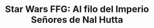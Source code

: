 ---
collection: rolLudoteca
title: 'Star Wars FFG: Al filo del Imperio Señores de Nal Hutta'
image: edgswe11.png
editorial: 'Fantasy Flight Games'
editorial_ref: 'EDGSWE11'
isbn: '9788415889861'
type: 'Guía'
web: http://www.fantasyflightgames.es/juegos/articulo/star_wars_al_filo_del_imperio/senores_de_nal_hutta
format: 'Libro tapa dura'
system: 'Genesys'
created_at: '2022-04-11T12:11:41+00:00'
---